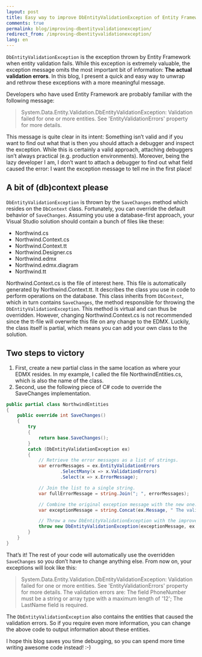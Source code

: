 ```yaml
---
layout: post
title: Easy way to improve DbEntityValidationException of Entity Framework
comments: true
permalink: blog/improving-dbentityvalidationexception/
redirect_from: /improving-dbentityvalidationexception/
lang: en
---
```


`DbEntityValidationException` is the exception thrown by Entity Framework when entity validation fails. While this exception is extremely valuable, the exception message omits the most important bit of information: **The actual validation errors**. In this blog, I present a quick and easy way to unwrap and rethrow these exceptions with a more meaningful message.

Developers who have used Entity Framework are probably familiar with the following message:

> System.Data.Entity.Validation.DbEntityValidationException: Validation failed for one or more entities. See 'EntityValidationErrors' property for more details.

This message is quite clear in its intent: Something isn’t valid and if you want to find out what that is then you should attach a debugger and inspect the exception. While this is certainly a valid approach, attaching debuggers isn’t always practical (e.g. production environments). Moreover, being the lazy developer I am, I don’t want to attach a debugger to find out what field caused the error: I want the exception message to tell me in the first place!

## A bit of (db)context please

`DbEntityValidationException` is thrown by the `SaveChanges` method which resides on the `DbContext` class. Fortunately, you can override the default behavior of `SaveChanges`. Assuming you use a database-first approach, your Visual Studio solution should contain a bunch of files like these:

* Northwind.cs
* Northwind.Context.cs
* Northwind.Context.tt
* Northwind.Designer.cs
* Northwind.edmx
* Northwind.edmx.diagram
* Northwind.tt

Northwind.Context.cs is the file of interest here. This file is automatically generated by Northwind.Context.tt. It describes the class you use in code to perform operations on the database. This class inherits from `DbContext`, which in turn contains `SaveChanges`, the method responsible for throwing the `DbEntityValidationException`. This method is virtual and can thus be overridden. However, changing Northwind.Context.cs is not recommended since the tt-file will overwrite this file on any change to the EDMX. Luckily, the class itself is partial, which means you can add your own class to the solution.

## Two steps to victory

 1. First, create a new partial class in the same location as where your EDMX resides. In my example, I called the file NorthwindEntities.cs, which is also the name of the class.
 2. Second, use the following piece of C# code to override the SaveChanges implementation.

```c#
public partial class NorthwindEntities
{
    public override int SaveChanges()
    {
        try
        {
            return base.SaveChanges();
        }
        catch (DbEntityValidationException ex)
        {
            // Retrieve the error messages as a list of strings.
            var errorMessages = ex.EntityValidationErrors
                    .SelectMany(x => x.ValidationErrors)
                    .Select(x => x.ErrorMessage);

            // Join the list to a single string.
            var fullErrorMessage = string.Join("; ", errorMessages);

            // Combine the original exception message with the new one.
            var exceptionMessage = string.Concat(ex.Message, " The validation errors are: ", fullErrorMessage);

            // Throw a new DbEntityValidationException with the improved exception message.
            throw new DbEntityValidationException(exceptionMessage, ex.EntityValidationErrors);
        }
    }
}
```

That’s it! The rest of your code will automatically use the overridden `SaveChanges` so you don’t have to change anything else. From now on, your exceptions will look like this:

> System.Data.Entity.Validation.DbEntityValidationException: Validation failed for one or more entities. See 'EntityValidationErrors' property for more details. The validation errors are: The field PhoneNumber must be a string or array type with a maximum length of '12'; The LastName field is required.

The `DbEntityValidationException` also contains the entities that caused the validation errors. So if you require even more information, you can change the above code to output information about these entities.

I hope this blog saves you time debugging, so you can spend more time writing awesome code instead! :-)